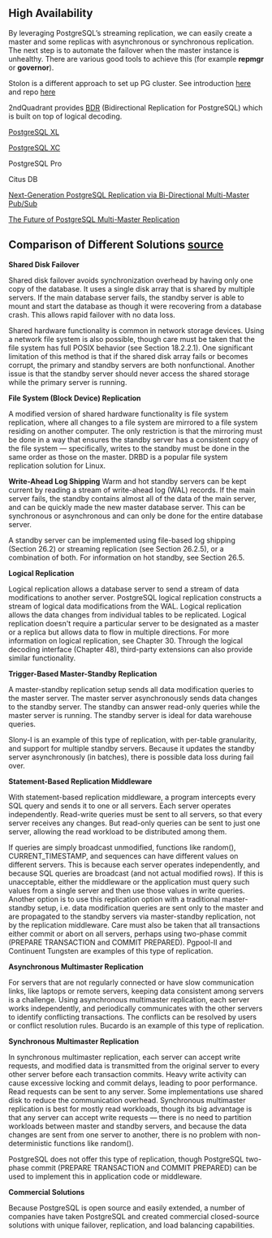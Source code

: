 ## High Availability

By leveraging PostgreSQL’s streaming replication, we can easily create a master and some replicas with asynchronous or synchronous replication. The next step is to automate the failover when the master instance is unhealthy. There are various good tools to achieve this (for example **repmgr** or **governor**).

Stolon is a different approach to set up PG cluster. See introduction [here](https://sgotti.dev/post/stolon-introduction/) and repo [here](https://github.com/sorintlab/stolon)

2ndQuadrant provides [BDR](https://www.2ndquadrant.com/en/resources/postgres-bdr-2ndquadrant/) (Bidirectional Replication for PostgreSQL) which is built on top of logical decoding.

[PostgreSQL XL](https://www.postgres-xl.org/)

[PostgreSQL XC](https://postgresxc.fandom.com/wiki/Postgres-XC_Wiki)

PostgreSQL Pro

Citus DB

[Next-Generation PostgreSQL Replication via Bi-Directional Multi-Master Pub/Sub](https://www.youtube.com/watch?v=PEEsNOrD6BM)

[The Future of PostgreSQL Multi-Master Replication](https://www.youtube.com/watch?v=4klaPUjbMZo)

## Comparison of Different Solutions [source](https://www.postgresql.org/docs/12/different-replication-solutions.html)
**Shared Disk Failover**

Shared disk failover avoids synchronization overhead by having only one copy of the database. It uses a single disk array that is shared by multiple servers. If the main database server fails, the standby server is able to mount and start the database as though it were recovering from a database crash. This allows rapid failover with no data loss.

Shared hardware functionality is common in network storage devices. Using a network file system is also possible, though care must be taken that the file system has full POSIX behavior (see Section 18.2.2.1). One significant limitation of this method is that if the shared disk array fails or becomes corrupt, the primary and standby servers are both nonfunctional. Another issue is that the standby server should never access the shared storage while the primary server is running.

**File System (Block Device) Replication**

A modified version of shared hardware functionality is file system replication, where all changes to a file system are mirrored to a file system residing on another computer. The only restriction is that the mirroring must be done in a way that ensures the standby server has a consistent copy of the file system — specifically, writes to the standby must be done in the same order as those on the master. DRBD is a popular file system replication solution for Linux.

**Write-Ahead Log Shipping**
Warm and hot standby servers can be kept current by reading a stream of write-ahead log (WAL) records. If the main server fails, the standby contains almost all of the data of the main server, and can be quickly made the new master database server. This can be synchronous or asynchronous and can only be done for the entire database server.

A standby server can be implemented using file-based log shipping (Section 26.2) or streaming replication (see Section 26.2.5), or a combination of both. For information on hot standby, see Section 26.5.

**Logical Replication**

Logical replication allows a database server to send a stream of data modifications to another server. PostgreSQL logical replication constructs a stream of logical data modifications from the WAL. Logical replication allows the data changes from individual tables to be replicated. Logical replication doesn't require a particular server to be designated as a master or a replica but allows data to flow in multiple directions. For more information on logical replication, see Chapter 30. Through the logical decoding interface (Chapter 48), third-party extensions can also provide similar functionality.

**Trigger-Based Master-Standby Replication**

A master-standby replication setup sends all data modification queries to the master server. The master server asynchronously sends data changes to the standby server. The standby can answer read-only queries while the master server is running. The standby server is ideal for data warehouse queries.

Slony-I is an example of this type of replication, with per-table granularity, and support for multiple standby servers. Because it updates the standby server asynchronously (in batches), there is possible data loss during fail over.

**Statement-Based Replication Middleware**

With statement-based replication middleware, a program intercepts every SQL query and sends it to one or all servers. Each server operates independently. Read-write queries must be sent to all servers, so that every server receives any changes. But read-only queries can be sent to just one server, allowing the read workload to be distributed among them.

If queries are simply broadcast unmodified, functions like random(), CURRENT_TIMESTAMP, and sequences can have different values on different servers. This is because each server operates independently, and because SQL queries are broadcast (and not actual modified rows). If this is unacceptable, either the middleware or the application must query such values from a single server and then use those values in write queries. Another option is to use this replication option with a traditional master-standby setup, i.e. data modification queries are sent only to the master and are propagated to the standby servers via master-standby replication, not by the replication middleware. Care must also be taken that all transactions either commit or abort on all servers, perhaps using two-phase commit (PREPARE TRANSACTION and COMMIT PREPARED). Pgpool-II and Continuent Tungsten are examples of this type of replication.

**Asynchronous Multimaster Replication**

For servers that are not regularly connected or have slow communication links, like laptops or remote servers, keeping data consistent among servers is a challenge. Using asynchronous multimaster replication, each server works independently, and periodically communicates with the other servers to identify conflicting transactions. The conflicts can be resolved by users or conflict resolution rules. Bucardo is an example of this type of replication.

**Synchronous Multimaster Replication**

In synchronous multimaster replication, each server can accept write requests, and modified data is transmitted from the original server to every other server before each transaction commits. Heavy write activity can cause excessive locking and commit delays, leading to poor performance. Read requests can be sent to any server. Some implementations use shared disk to reduce the communication overhead. Synchronous multimaster replication is best for mostly read workloads, though its big advantage is that any server can accept write requests — there is no need to partition workloads between master and standby servers, and because the data changes are sent from one server to another, there is no problem with non-deterministic functions like random().

PostgreSQL does not offer this type of replication, though PostgreSQL two-phase commit (PREPARE TRANSACTION and COMMIT PREPARED) can be used to implement this in application code or middleware.

**Commercial Solutions**

Because PostgreSQL is open source and easily extended, a number of companies have taken PostgreSQL and created commercial closed-source solutions with unique failover, replication, and load balancing capabilities.
